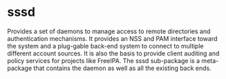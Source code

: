 # sssd
Provides a set of daemons to manage access to remote directories and authentication mechanisms. It provides an NSS and PAM interface toward the system and a plug-gable back-end system to connect to multiple different account sources. It is also the basis to provide client auditing and policy services for projects like FreeIPA. The sssd sub-package is a meta-package that contains the daemon as well as all the existing back ends.
